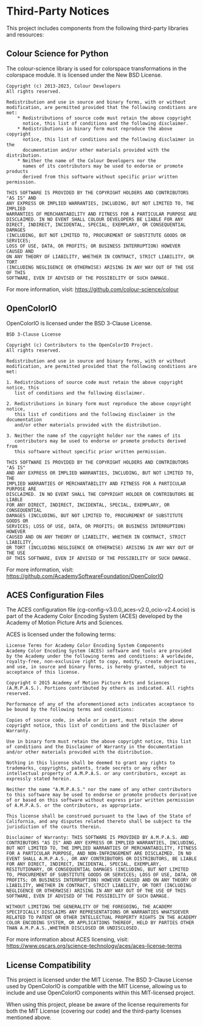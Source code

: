 # Third-Party Notices

This project includes components from the following third-party libraries and resources:

## Colour Science for Python

The colour-science library is used for colorspace transformations in the colorspace module. It is licensed under the New BSD License.

```
Copyright (c) 2013-2023, Colour Developers
All rights reserved.

Redistribution and use in source and binary forms, with or without
modification, are permitted provided that the following conditions are met:
    * Redistributions of source code must retain the above copyright
      notice, this list of conditions and the following disclaimer.
    * Redistributions in binary form must reproduce the above copyright
      notice, this list of conditions and the following disclaimer in the
      documentation and/or other materials provided with the distribution.
    * Neither the name of the Colour Developers nor the
      names of its contributors may be used to endorse or promote products
      derived from this software without specific prior written permission.

THIS SOFTWARE IS PROVIDED BY THE COPYRIGHT HOLDERS AND CONTRIBUTORS "AS IS" AND
ANY EXPRESS OR IMPLIED WARRANTIES, INCLUDING, BUT NOT LIMITED TO, THE IMPLIED
WARRANTIES OF MERCHANTABILITY AND FITNESS FOR A PARTICULAR PURPOSE ARE
DISCLAIMED. IN NO EVENT SHALL COLOUR DEVELOPERS BE LIABLE FOR ANY
DIRECT, INDIRECT, INCIDENTAL, SPECIAL, EXEMPLARY, OR CONSEQUENTIAL DAMAGES
(INCLUDING, BUT NOT LIMITED TO, PROCUREMENT OF SUBSTITUTE GOODS OR SERVICES;
LOSS OF USE, DATA, OR PROFITS; OR BUSINESS INTERRUPTION) HOWEVER CAUSED AND
ON ANY THEORY OF LIABILITY, WHETHER IN CONTRACT, STRICT LIABILITY, OR TORT
(INCLUDING NEGLIGENCE OR OTHERWISE) ARISING IN ANY WAY OUT OF THE USE OF THIS
SOFTWARE, EVEN IF ADVISED OF THE POSSIBILITY OF SUCH DAMAGE.
```

For more information, visit: https://github.com/colour-science/colour

## OpenColorIO

OpenColorIO is licensed under the BSD 3-Clause License.

```
BSD 3-Clause License

Copyright (c) Contributors to the OpenColorIO Project.
All rights reserved.

Redistribution and use in source and binary forms, with or without
modification, are permitted provided that the following conditions are met:

1. Redistributions of source code must retain the above copyright notice, this
   list of conditions and the following disclaimer.

2. Redistributions in binary form must reproduce the above copyright notice,
   this list of conditions and the following disclaimer in the documentation
   and/or other materials provided with the distribution.

3. Neither the name of the copyright holder nor the names of its
   contributors may be used to endorse or promote products derived from
   this software without specific prior written permission.

THIS SOFTWARE IS PROVIDED BY THE COPYRIGHT HOLDERS AND CONTRIBUTORS "AS IS"
AND ANY EXPRESS OR IMPLIED WARRANTIES, INCLUDING, BUT NOT LIMITED TO, THE
IMPLIED WARRANTIES OF MERCHANTABILITY AND FITNESS FOR A PARTICULAR PURPOSE ARE
DISCLAIMED. IN NO EVENT SHALL THE COPYRIGHT HOLDER OR CONTRIBUTORS BE LIABLE
FOR ANY DIRECT, INDIRECT, INCIDENTAL, SPECIAL, EXEMPLARY, OR CONSEQUENTIAL
DAMAGES (INCLUDING, BUT NOT LIMITED TO, PROCUREMENT OF SUBSTITUTE GOODS OR
SERVICES; LOSS OF USE, DATA, OR PROFITS; OR BUSINESS INTERRUPTION) HOWEVER
CAUSED AND ON ANY THEORY OF LIABILITY, WHETHER IN CONTRACT, STRICT LIABILITY,
OR TORT (INCLUDING NEGLIGENCE OR OTHERWISE) ARISING IN ANY WAY OUT OF THE USE
OF THIS SOFTWARE, EVEN IF ADVISED OF THE POSSIBILITY OF SUCH DAMAGE.
```

For more information, visit: https://github.com/AcademySoftwareFoundation/OpenColorIO

## ACES Configuration Files

The ACES configuration file (cg-config-v3.0.0_aces-v2.0_ocio-v2.4.ocio) is part of the Academy Color Encoding System (ACES) developed by the Academy of Motion Picture Arts and Sciences.

ACES is licensed under the following terms:

```
License Terms for Academy Color Encoding System Components
Academy Color Encoding System (ACES) software and tools are provided by the Academy under the following terms and conditions: A worldwide, royalty-free, non-exclusive right to copy, modify, create derivatives, and use, in source and binary forms, is hereby granted, subject to acceptance of this license.

Copyright © 2015 Academy of Motion Picture Arts and Sciences (A.M.P.A.S.). Portions contributed by others as indicated. All rights reserved.

Performance of any of the aforementioned acts indicates acceptance to be bound by the following terms and conditions:

Copies of source code, in whole or in part, must retain the above copyright notice, this list of conditions and the Disclaimer of Warranty.

Use in binary form must retain the above copyright notice, this list of conditions and the Disclaimer of Warranty in the documentation and/or other materials provided with the distribution.

Nothing in this license shall be deemed to grant any rights to trademarks, copyrights, patents, trade secrets or any other intellectual property of A.M.P.A.S. or any contributors, except as expressly stated herein.

Neither the name "A.M.P.A.S." nor the name of any other contributors to this software may be used to endorse or promote products derivative of or based on this software without express prior written permission of A.M.P.A.S. or the contributors, as appropriate.

This license shall be construed pursuant to the laws of the State of California, and any disputes related thereto shall be subject to the jurisdiction of the courts therein.

Disclaimer of Warranty: THIS SOFTWARE IS PROVIDED BY A.M.P.A.S. AND CONTRIBUTORS "AS IS" AND ANY EXPRESS OR IMPLIED WARRANTIES, INCLUDING, BUT NOT LIMITED TO, THE IMPLIED WARRANTIES OF MERCHANTABILITY, FITNESS FOR A PARTICULAR PURPOSE, AND NON-INFRINGEMENT ARE DISCLAIMED. IN NO EVENT SHALL A.M.P.A.S., OR ANY CONTRIBUTORS OR DISTRIBUTORS, BE LIABLE FOR ANY DIRECT, INDIRECT, INCIDENTAL, SPECIAL, EXEMPLARY, RESITUTIONARY, OR CONSEQUENTIAL DAMAGES (INCLUDING, BUT NOT LIMITED TO, PROCUREMENT OF SUBSTITUTE GOODS OR SERVICES; LOSS OF USE, DATA, OR PROFITS; OR BUSINESS INTERRUPTION) HOWEVER CAUSED AND ON ANY THEORY OF LIABILITY, WHETHER IN CONTRACT, STRICT LIABILITY, OR TORT (INCLUDING NEGLIGENCE OR OTHERWISE) ARISING IN ANY WAY OUT OF THE USE OF THIS SOFTWARE, EVEN IF ADVISED OF THE POSSIBILITY OF SUCH DAMAGE.

WITHOUT LIMITING THE GENERALITY OF THE FOREGOING, THE ACADEMY SPECIFICALLY DISCLAIMS ANY REPRESENTATIONS OR WARRANTIES WHATSOEVER RELATED TO PATENT OR OTHER INTELLECTUAL PROPERTY RIGHTS IN THE ACADEMY COLOR ENCODING SYSTEM, OR APPLICATIONS THEREOF, HELD BY PARTIES OTHER THAN A.M.P.A.S.,WHETHER DISCLOSED OR UNDISCLOSED.
```

For more information about ACES licensing, visit: https://www.oscars.org/science-technology/aces/aces-license-terms

## License Compatibility

This project is licensed under the MIT License. The BSD 3-Clause License used by OpenColorIO is compatible with the MIT License, allowing us to include and use OpenColorIO components within this MIT-licensed project.

When using this project, please be aware of the license requirements for both the MIT License (covering our code) and the third-party licenses mentioned above.
